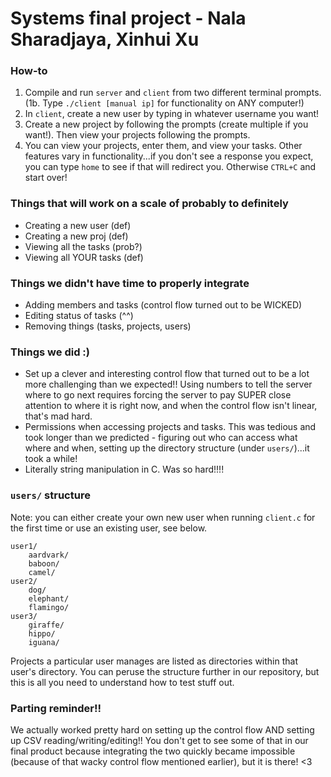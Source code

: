 # Systems final project - Nala Sharadjaya, Xinhui Xu

### How-to
1. Compile and run `server` and `client` from two different terminal prompts.
(1b. Type `./client [manual ip]` for functionality on ANY computer!)
2. In `client`, create a new user by typing in whatever username you want!
3. Create a new project by following the prompts (create multiple if you want!). Then view your projects following the prompts.
4. You can view your projects, enter them, and view your tasks. Other features vary in functionality...if you don't see a response you expect, you can type `home` to see if that will redirect you. Otherwise `CTRL+C` and start over!

### Things that will work on a scale of probably to definitely
* Creating a new user (def)
* Creating a new proj (def)
* Viewing all the tasks (prob?)
* Viewing all YOUR tasks (def)

### Things we didn't have time to properly integrate
* Adding members and tasks (control flow turned out to be WICKED)
* Editing status of tasks (^^)
* Removing things (tasks, projects, users)

### Things we did :)
* Set up a clever and interesting control flow that turned out to be a lot more challenging than we expected!! Using numbers to tell the server where to go next requires forcing the server to pay SUPER close attention to where it is right now, and when the control flow isn't linear, that's mad hard.
* Permissions when accessing projects and tasks. This was tedious and took longer than we predicted - figuring out who can access what where and when, setting up the directory structure (under `users/`)...it took a while!
* Literally string manipulation in C. Was so hard!!!!

### `users/` structure

Note: you can either create your own new user when running `client.c` for the first time or use an existing user, see below.

```
user1/
	aardvark/
	baboon/
	camel/
user2/
	dog/
	elephant/
	flamingo/	
user3/
	giraffe/
	hippo/
	iguana/
```

Projects a particular user manages are listed as directories within that user's directory. You can peruse the structure further in our repository, but this is all you need to understand how to test stuff out.

### Parting reminder!!

We actually worked pretty hard on setting up the control flow AND setting up CSV reading/writing/editing!! You don't get to see some of that in our final product because integrating the two quickly became impossible (because of that wacky control flow mentioned earlier), but it is there! <3